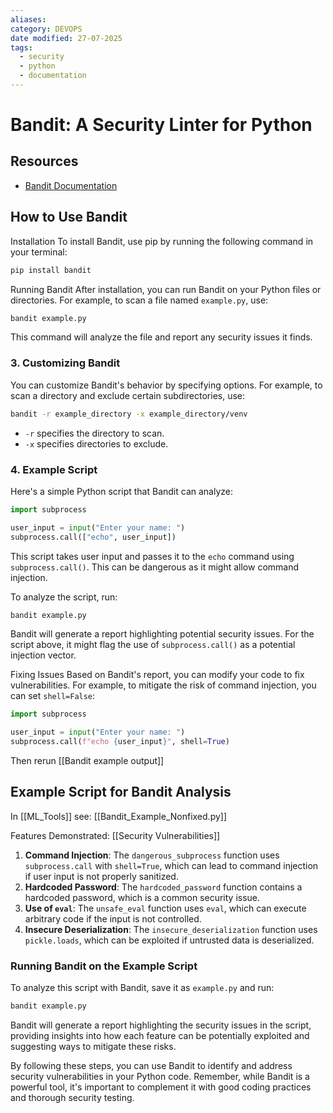 ```yaml
---
aliases: 
category: DEVOPS
date modified: 27-07-2025
tags:
  - security
  - python
  - documentation
---
```

# Bandit: A Security Linter for Python

## Resources
- [Bandit Documentation](https://bandit.readthedocs.io/en/latest/)

## How to Use Bandit

Installation
To install Bandit, use pip by running the following command in your terminal:
```bash
pip install bandit
```
Running Bandit
After installation, you can run Bandit on your Python files or directories. For example, to scan a file named `example.py`, use:
```bash
bandit example.py
```
This command will analyze the file and report any security issues it finds.
### 3. Customizing Bandit
You can customize Bandit's behavior by specifying options. For example, to scan a directory and exclude certain subdirectories, use:

```bash
bandit -r example_directory -x example_directory/venv
```

- `-r` specifies the directory to scan.
- `-x` specifies directories to exclude.

### 4. Example Script
Here's a simple Python script that Bandit can analyze:

```python
import subprocess

user_input = input("Enter your name: ")
subprocess.call(["echo", user_input])
```

This script takes user input and passes it to the `echo` command using `subprocess.call()`. This can be dangerous as it might allow command injection.

To analyze the script, run:
```bash
bandit example.py
```
Bandit will generate a report highlighting potential security issues. For the script above, it might flag the use of `subprocess.call()` as a potential injection vector.

Fixing Issues
Based on Bandit's report, you can modify your code to fix vulnerabilities. For example, to mitigate the risk of command injection, you can set `shell=False`:

```python
import subprocess

user_input = input("Enter your name: ")
subprocess.call(f"echo {user_input}", shell=True)
```
Then rerun [[Bandit example output]]
## Example Script for Bandit Analysis

In [[ML_Tools]] see: [[Bandit_Example_Nonfixed.py]]

Features Demonstrated: [[Security Vulnerabilities]]
1. **Command Injection**: The `dangerous_subprocess` function uses `subprocess.call` with `shell=True`, which can lead to command injection if user input is not properly sanitized.
2. **Hardcoded Password**: The `hardcoded_password` function contains a hardcoded password, which is a common security issue.
3. **Use of `eval`**: The `unsafe_eval` function uses `eval`, which can execute arbitrary code if the input is not controlled.
4. **Insecure Deserialization**: The `insecure_deserialization` function uses `pickle.loads`, which can be exploited if untrusted data is deserialized.

### Running Bandit on the Example Script
To analyze this script with Bandit, save it as `example.py` and run:

```bash
bandit example.py
```
Bandit will generate a report highlighting the security issues in the script, providing insights into how each feature can be potentially exploited and suggesting ways to mitigate these risks.

By following these steps, you can use Bandit to identify and address security vulnerabilities in your Python code. Remember, while Bandit is a powerful tool, it's important to complement it with good coding practices and thorough security testing.